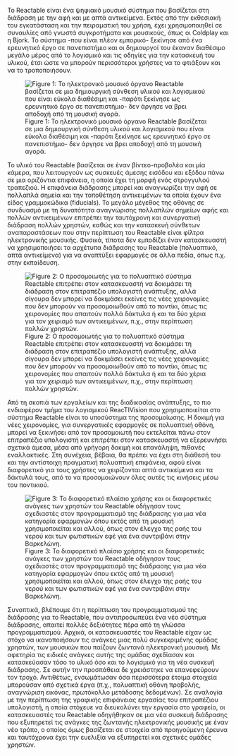 <p>Το Reactable είναι ένα ψηφιακό μουσικό σύστημα που βασίζεται στη διάδραση με την αφή και με απτά αντικείμενα. Εκτός από την εκθεσιακή του εγκατάσταση και την πειραματική του χρήση, έχει χρησιμοποιηθεί σε συναυλίες από γνωστά συγκροτήματα και μουσικούς, όπως οι Coldplay και η Bjork. Το σύστημα -που είναι πλέον εμπορικό- ξεκίνησε από ένα ερευνητικό έργο σε πανεπιστήμιο και οι δημιουργοί του έκαναν διαθέσιμο μεγάλο μέρος από το λογισμικό και τις οδηγίες για την κατασκευή του υλικού, έτσι ώστε να μπορούν περισσότεροι χρήστες να το φτιάξουν και να το τροποποιήσουν.</p>
<div id="fig:reactable-music" class="fignos">
<figure>
<img src="/images/reactable-music.jpg" alt="Figure 1: Το ηλεκτρονικό μουσικό όργανο Reactable βασίζεται σε μια δημιουργική σύνθεση υλικού και λογισμικού που είναι εύκολα διαθέσιμη και -παρότι ξεκίνησε ως ερευνητικό έργο σε πανεπιστήμιο- δεν άργησε να βρει αποδοχή από τη μουσική αγορά." /><figcaption aria-hidden="true"><span>Figure 1:</span> Το ηλεκτρονικό μουσικό όργανο Reactable βασίζεται σε μια δημιουργική σύνθεση υλικού και λογισμικού που είναι εύκολα διαθέσιμη και -παρότι ξεκίνησε ως ερευνητικό έργο σε πανεπιστήμιο- δεν άργησε να βρει αποδοχή από τη μουσική αγορά.</figcaption>
</figure>
</div>
<p>Το υλικό του Reactable βασίζεται σε έναν βίντεο-προβολέα και μία κάμερα, που λειτουργούν ως συσκευές άμεσης εισόδου και εξόδου πάνω σε μια οριζόντια επιφάνεια, η οποία έχει τη μορφή ενός στρογγυλού τραπεζιού. Η επιφάνεια διάδρασης μπορεί και αναγνωρίζει την αφή σε πολλαπλά σημεία και την τοποθέτηση αντικειμένων τα οποία έχουν ένα είδος γραμμοκώδικα (fiducials). Το μεγάλο μέγεθος της οθόνης σε συνδυασμό με τη δυνατότητα αναγνώρισης πολλαπλών σημείων αφής και πολλών αντικειμένων επιτρέπει την ταυτόχρονη και συνεργατική διάδραση πολλών χρηστών, καθώς και την κατασκευή σύνθετων αναπαραστάσεων που στην περίπτωση του Reactable είναι φίλτρα ηλεκτρονικής μουσικής. Φυσικά, τίποτα δεν εμποδίζει έναν κατασκευαστή να χρησιμοποιήσει τα αρχέτυπα διάδρασης του Reactable (πολυαπτικό, απτά αντικείμενα) για να αναπτύξει εφαρμογές σε άλλα πεδία, όπως π.χ. στην εκπαίδευση.</p>
<div id="fig:reactivision-simulator" class="fignos">
<figure>
<img src="/images/reactivision-simulator.png" alt="Figure 2: Ο προσομοιωτής για το πολυαπτικό σύστημα Reactable επιτρέπει στον κατασκευαστή να δοκιμάσει τη διάδραση στον επιτραπέζιο υπολογιστή ανάπτυξης, αλλά σίγουρα δεν μπορεί να δοκιμάσει εκείνες τις νέες χειρονομίες που δεν μπορούν να προσομοιωθούν από το ποντίκι, όπως τις χειρονομίες που απαιτούν πολλά δάκτυλα ή και τα δύο χέρια για τον χειρισμό των αντικειμένων, π.χ., στην περίπτωση πολλών χρηστών." /><figcaption aria-hidden="true"><span>Figure 2:</span> Ο προσομοιωτής για το πολυαπτικό σύστημα Reactable επιτρέπει στον κατασκευαστή να δοκιμάσει τη διάδραση στον επιτραπέζιο υπολογιστή ανάπτυξης, αλλά σίγουρα δεν μπορεί να δοκιμάσει εκείνες τις νέες χειρονομίες που δεν μπορούν να προσομοιωθούν από το ποντίκι, όπως τις χειρονομίες που απαιτούν πολλά δάκτυλα ή και τα δύο χέρια για τον χειρισμό των αντικειμένων, π.χ., στην περίπτωση πολλών χρηστών.</figcaption>
</figure>
</div>
<p>Από τη σκοπιά των εργαλείων και της διαδικασίας ανάπτυξης, το πιο ενδιαφέρον τμήμα του λογισμικού ReacTIVision που χρησιμοποιείται στο σύστημα Reactable είναι το υποσύστημα της προσομοίωσης. Η δοκιμή για νέες χειρονομίες, για συνεργατικές εφαρμογές σε πολυαπτική οθόνη, μπορεί να ξεκινήσει από τον προσομοιωτή που εκτελείται πάνω στον επιτραπέζιο υπολογιστή και επιτρέπει στον κατασκευαστή να εξερευνήσει σχετικά άμεσα, μέσα από γρήγορη δοκιμή και επανάληψη, πιθανές εναλλακτικές. Στη συνέχεια, βέβαια, θα πρέπει να έχει στη διάθεσή του και την αντίστοιχη πραγματική πολυαπτική επιφάνεια, αφού είναι διαφορετικό για τους χρήστες να χειρίζονται απτά αντικείμενα και τα δάκτυλά τους, από το να προσομοιώνουν όλες αυτές τις κινήσεις μέσω του ποντικιού.</p>
<div id="fig:reactable-fountain" class="fignos">
<figure>
<img src="/images/reactable-fountain.jpg" alt="Figure 3: Το διαφορετικό πλαίσιο χρήσης και οι διαφορετικές ανάγκες των χρηστών του Reactable οδήγησαν τους σχεδιαστές στον προγραμματισμό της διάδρασης για μια νέα κατηγορία εφαρμογών όπου εκτός από τη μουσική χρησιμοποιείται και αλλού, όπως στον έλεγχο της ροής του νερού και των φωτιστικών εφέ για ένα συντριβάνι στην Βαρκελώνη." /><figcaption aria-hidden="true"><span>Figure 3:</span> Το διαφορετικό πλαίσιο χρήσης και οι διαφορετικές ανάγκες των χρηστών του Reactable οδήγησαν τους σχεδιαστές στον προγραμματισμό της διάδρασης για μια νέα κατηγορία εφαρμογών όπου εκτός από τη μουσική χρησιμοποιείται και αλλού, όπως στον έλεγχο της ροής του νερού και των φωτιστικών εφέ για ένα συντριβάνι στην Βαρκελώνη.</figcaption>
</figure>
</div>
<p>Συνοπτικά, βλέπουμε ότι η περίπτωση του προγραμματισμού της διάδρασης για το Reactable, που αντιπροσωπεύει ένα νέο σύστημα διάδρασης, απαιτεί πολλές δεξιότητες πέρα από τη γλώσσα προγραμματισμού. Αρχικά, οι κατασκευαστές του Reactable είχαν ως στόχο να ικανοποιήσουν τις ανάγκες μιας πολύ συγκεκριμένης ομάδας χρηστών, των μουσικών που παίζουν ζωντανά ηλεκτρονική μουσική. Με αφετηρία τις ειδικές ανάγκες αυτής της ομάδας σχεδίασαν και κατασκεύασαν τόσο το υλικό όσο και το λογισμικό για τη νέα συσκευή διάδρασης. Σε αυτήν την προσπάθεια δε χρειάστηκε να επανεφεύρουν τον τροχό. Αντιθέτως, ενσωμάτωσαν όσα περισσότερα έτοιμα στοιχεία μπορούσαν από σχετικά έργα (π.χ., πολυαπτική οθόνη προβολής, αναγνώριση εικόνας, πρωτόκολλο μετάδοσης δεδομένων). Σε αναλογία με την περίπτωση της γραφικής επιφάνειας εργασίας του επιτραπέζιου υπολογιστή, η οποία στόχευε να διευκολύνει την εργασία στο γραφείο, οι κατασκευαστές του Reactable οδηγήθηκαν σε μια νέα συσκευή διάδρασης που εξυπηρετεί τις ανάγκες της ζωντανής ηλεκτρονικής μουσικής με έναν νέο τρόπο, ο οποίος όμως βασίζεται σε στοιχεία από προηγούμενη έρευνα και ταυτόχρονα έχει την ευελιξία να εξυπηρετεί και σχετικές ομάδες χρηστών.</p>
